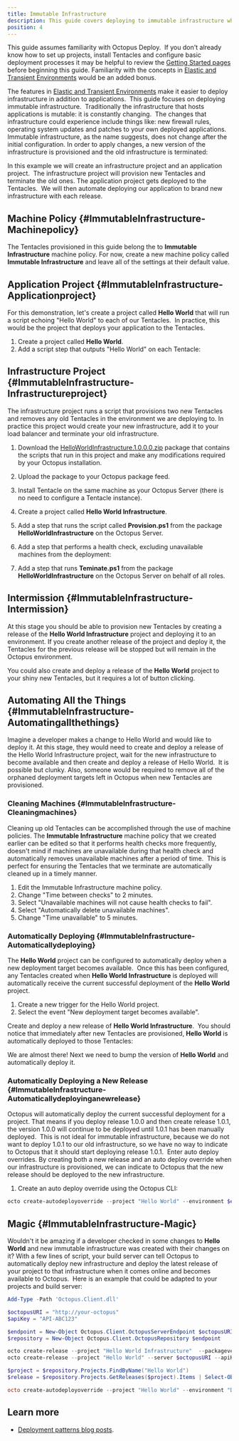 ```yaml
---
title: Immutable Infrastructure
description: This guide covers deploying to immutable infrastructure where a new version of the infrastructure is provisioned and the old infrastructure is terminated.
position: 4
---
```


This guide assumes familiarity with Octopus Deploy.  If you don't already know how to set up projects, install Tentacles and configure basic deployment processes it may be helpful to review the [Getting Started pages](/docs/getting-started/index.md) before beginning this guide. Familiarity with the concepts in [Elastic and Transient Environments](/docs/deployments/patterns/elastic-and-transient-environments/index.md) would be an added bonus.

The features in [Elastic and Transient Environments](/docs/deployments/patterns/elastic-and-transient-environments/index.md) make it easier to deploy infrastructure in addition to applications.  This guide focuses on deploying immutable infrastructure.  Traditionally the infrastructure that hosts applications is mutable: it is constantly changing.  The changes that infrastructure could experience include things like: new firewall rules, operating system updates and patches to your own deployed applications. Immutable infrastructure, as the name suggests, does not change after the initial configuration. In order to apply changes, a new version of the infrastructure is provisioned and the old infrastructure is terminated:


In this example we will create an infrastructure project and an application project.  The infrastructure project will provision new Tentacles and terminate the old ones. The application project gets deployed to the Tentacles.  We will then automate deploying our application to brand new infrastructure with each release.

## Machine Policy {#ImmutableInfrastructure-Machinepolicy}

The Tentacles provisioned in this guide belong the to **Immutable Infrastructure** machine policy. For now, create a new machine policy called **Immutable Infrastructure** and leave all of the settings at their default value.

## Application Project {#ImmutableInfrastructure-Applicationproject}

For this demonstration, let's create a project called **Hello World** that will run a script echoing "Hello World" to each of our Tentacles.  In practice, this would be the project that deploys your application to the Tentacles.

1. Create a project called **Hello World**.
2. Add a script step that outputs "Hello World" on each Tentacle:

## Infrastructure Project {#ImmutableInfrastructure-Infrastructureproject}

The infrastructure project runs a script that provisions two new Tentacles and removes any old Tentacles in the environment we are deploying to. In practice this project would create your new infrastructure, add it to your load balancer and terminate your old infrastructure.

1. Download the [HelloWorldInfrastructure.1.0.0.0.zip](/docs/attachments/helloworldinfrastructure.1.0.0.0.zip) package that contains the scripts that run in this project and make any modifications required by your Octopus installation.
2. Upload the package to your Octopus package feed.
3. Install Tentacle on the same machine as your Octopus Server (there is no need to configure a Tentacle instance).
4. Create a project called **Hello World Infrastructure**.
5. Add a step that runs the script called **Provision.ps1** from the package **HelloWorldInfrastructure** on the Octopus Server.
6. Add a step that performs a health check, excluding unavailable machines from the deployment:

   
7. Add a step that runs **Teminate.ps1** from the package **HelloWorldInfrastructure** on the Octopus Server on behalf of all roles.

## Intermission {#ImmutableInfrastructure-Intermission}

At this stage you should be able to provision new Tentacles by creating a release of the **Hello World Infrastructure** project and deploying it to an environment. If you create another release of the project and deploy it, the Tentacles for the previous release will be stopped but will remain in the Octopus environment.

You could also create and deploy a release of the **Hello World** project to your shiny new Tentacles, but it requires a lot of button clicking.

## Automating All the Things {#ImmutableInfrastructure-Automatingallthethings}

Imagine a developer makes a change to Hello World and would like to deploy it. At this stage, they would need to create and deploy a release of the Hello World Infrastructure project, wait for the new infrastructure to become available and then create and deploy a release of Hello World.  It is possible but clunky. Also, someone would be required to remove all of the orphaned deployment targets left in Octopus when new Tentacles are provisioned.

### Cleaning Machines {#ImmutableInfrastructure-Cleaningmachines}

Cleaning up old Tentacles can be accomplished through the use of machine policies. The **Immutable Infrastructure** machine policy that we created earlier can be edited so that it performs health checks more frequently, doesn't mind if machines are unavailable during that health check and automatically removes unavailable machines after a period of time.  This is perfect for ensuring the Tentacles that we terminate are automatically cleaned up in a timely manner.

1. Edit the Immutable Infrastructure machine policy.
2. Change "Time between checks" to 2 minutes.
3. Select "Unavailable machines will not cause health checks to fail".
4. Select "Automatically delete unavailable machines".
5. Change "Time unavailable" to 5 minutes.


### Automatically Deploying {#ImmutableInfrastructure-Automaticallydeploying}

The **Hello World** project can be configured to automatically deploy when a new deployment target becomes available.  Once this has been configured, any Tentacles created when **Hello World Infrastructure** is deployed will automatically receive the current successful deployment of the **Hello World** project.

1. Create a new trigger for the Hello World project.
2. Select the event "New deployment target becomes available".

   
Create and deploy a new release of **Hello World Infrastructure**.  You should notice that immediately after new Tentacles are provisioned, **Hello World** is automatically deployed to those Tentacles:


We are almost there! Next we need to bump the version of **Hello World** and automatically deploy it.

### Automatically Deploying a New Release {#ImmutableInfrastructure-Automaticallydeployinganewrelease}

Octopus will automatically deploy the current successful deployment for a project. That means if you deploy release 1.0.0 and then create release 1.0.1, the version 1.0.0 will continue to be deployed until 1.0.1 has been manually deployed.  This is not ideal for immutable infrastructure, because we do not want to deploy 1.0.1 to our old infrastructure, so we have no way to indicate to Octopus that it should start deploying release 1.0.1.  Enter auto deploy overrides. By creating both a new release and an auto deploy override when our infrastructure is provisioned, we can indicate to Octopus that the new release should be deployed to the new infrastructure.

1. Create an auto deploy override using the Octopus CLI:

```powershell
octo create-autodeployoverride --project "Hello World" --environment $environment --version $version --server $octopusURI --apiKey $apiKey
```

## Magic {#ImmutableInfrastructure-Magic}

Wouldn't it be amazing if a developer checked in some changes to **Hello World** and new immutable infrastructure was created with their changes on it? With a few lines of script, your build server can tell Octopus to automatically deploy new infrastructure and deploy the latest release of your project to that infrastructure when it comes online and becomes available to Octopus.  Here is an example that could be adapted to your projects and build server:

```powershell
Add-Type -Path 'Octopus.Client.dll'

$octopusURI = "http://your-octopus"
$apiKey = "API-ABC123"

$endpoint = New-Object Octopus.Client.OctopusServerEndpoint $octopusURI, $apiKey
$repository = New-Object Octopus.Client.OctopusRepository $endpoint

octo create-release --project "Hello World Infrastructure"  --packageversion "1.0.0.0" --deployto "Development" --server $octopusURI --apiKey $apiKey
octo create-release --project "Hello World" --server $octopusURI --apiKey $apiKey

$project = $repository.Projects.FindByName("Hello World")
$release = $repository.Projects.GetReleases($project).Items | Select-Object -first 1

octo create-autodeployoverride --project "Hello World" --environment "Development" --version $release.Version --server $octopusURI --apiKey $apiKey

```

## Learn more

- [Deployment patterns blog posts](https://octopus.com/blog/tag/Deployment%20Patterns).